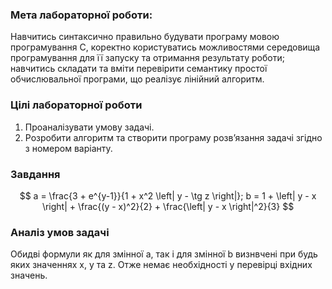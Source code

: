 ### Мета лабораторної роботи:

Навчитись синтаксично правильно будувати програму мовою
програмування C, коректно користуватись можливостями середовища
програмування для її запуску та отримання результату роботи; навчитись
складати та вміти перевірити семантику простої обчислювальної програми, що
реалізує лінійний алгоритм.

### Цілі лабораторної роботи

1. Проаналізувати умову задачі.
2. Розробити алгоритм та створити програму розв’язання задачі згідно з
   номером варіанту.

### Завдання

$$
a = \frac{3 + e^{y-1}}{1 + x^2 \left| y - \tg z \right|};
b = 1 + \left| y - x \right| + \frac{(y - x)^2}{2} + \frac{\left| y - x \right|^2}{3}
$$

### Аналіз умов задачі

Обидві формули як для змінної a, так і для змінної b визнвчені при будь яких значеннях x, y та&nbsp;z. Отже немає необхідності у перевірці вхідних значень.
